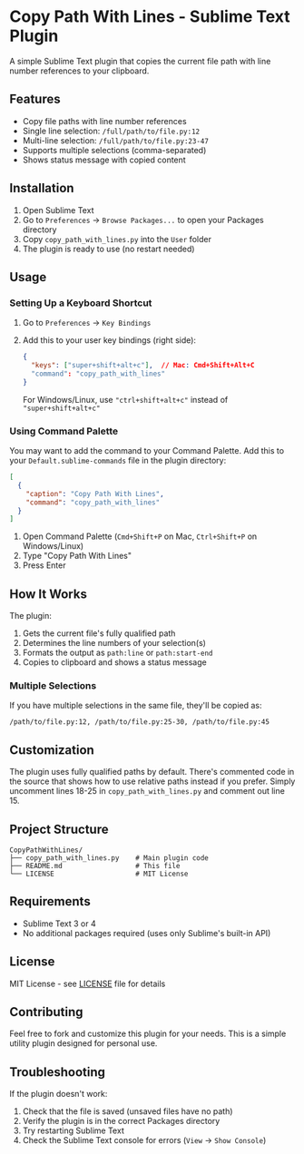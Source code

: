 # Copy Path With Lines - Sublime Text Plugin

A simple Sublime Text plugin that copies the current file path with line number references to your clipboard.

## Features

- Copy file paths with line number references
- Single line selection: `/full/path/to/file.py:12`
- Multi-line selection: `/full/path/to/file.py:23-47`
- Supports multiple selections (comma-separated)
- Shows status message with copied content

## Installation

1. Open Sublime Text
2. Go to `Preferences` → `Browse Packages...` to open your Packages directory
3. Copy `copy_path_with_lines.py` into the `User` folder
4. The plugin is ready to use (no restart needed)

## Usage

### Setting Up a Keyboard Shortcut

1. Go to `Preferences` → `Key Bindings`
2. Add this to your user key bindings (right side):
   ```json
   {
     "keys": ["super+shift+alt+c"],  // Mac: Cmd+Shift+Alt+C
     "command": "copy_path_with_lines"
   }
   ```
   
   For Windows/Linux, use `"ctrl+shift+alt+c"` instead of `"super+shift+alt+c"`

### Using Command Palette

You may want to add the command to your Command Palette. Add this to your `Default.sublime-commands` file in the plugin directory:

```json
[
  {
    "caption": "Copy Path With Lines",
    "command": "copy_path_with_lines"
  }
]
```

1. Open Command Palette (`Cmd+Shift+P` on Mac, `Ctrl+Shift+P` on Windows/Linux)
2. Type "Copy Path With Lines"
3. Press Enter


## How It Works

The plugin:
1. Gets the current file's fully qualified path
2. Determines the line numbers of your selection(s)
3. Formats the output as `path:line` or `path:start-end`
4. Copies to clipboard and shows a status message

### Multiple Selections

If you have multiple selections in the same file, they'll be copied as:
```
/path/to/file.py:12, /path/to/file.py:25-30, /path/to/file.py:45
```

## Customization

The plugin uses fully qualified paths by default. There's commented code in the source that shows how to use relative paths instead if you prefer. Simply uncomment lines 18-25 in `copy_path_with_lines.py` and comment out line 15.

## Project Structure

```
CopyPathWithLines/
├── copy_path_with_lines.py    # Main plugin code
├── README.md                  # This file
└── LICENSE                    # MIT License
```

## Requirements

- Sublime Text 3 or 4
- No additional packages required (uses only Sublime's built-in API)

## License

MIT License - see [LICENSE](LICENSE) file for details

## Contributing

Feel free to fork and customize this plugin for your needs. This is a simple utility plugin designed for personal use.

## Troubleshooting

If the plugin doesn't work:
1. Check that the file is saved (unsaved files have no path)
2. Verify the plugin is in the correct Packages directory
3. Try restarting Sublime Text
4. Check the Sublime Text console for errors (`View` → `Show Console`)
